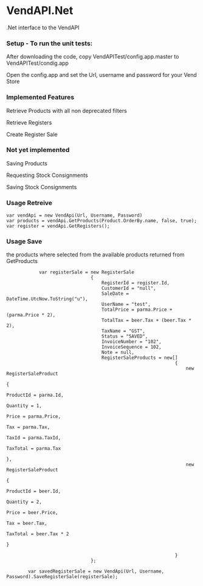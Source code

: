 VendAPI.Net
===========

.Net interface to the VendAPI


### Setup - To run the unit tests:

After downloading the code, copy VendAPITest/config.app.master to VendAPITest/condig.app

Open the config.app and set the Url, username and password for your Vend Store

### Implemented Features
Retrieve Products with all non deprecated filters

Retrieve Registers

Create Register Sale


### Not yet implemented
Saving Products

Requesting Stock Consignments

Saving Stock Consignments



### Usage Retreive

	var vendApi = new VendApi(Url, Username, Password)
	var products = vendApi.GetProducts(Product.OrderBy.name, false, true);
	var register = vendApi.GetRegisters();


### Usage Save
the products where selected from the available products returned from GetProducts

	            var registerSale = new RegisterSale
                                   {
                                       RegisterId = register.Id,
                                       CustomerId = "null",
                                       SaleDate = DateTime.UtcNow.ToString("u"),
                                       UserName = "test",
                                       TotalPrice = parma.Price + (parma.Price * 2),
                                       TotalTax = beer.Tax + (beer.Tax * 2),
                                       TaxName = "GST",
                                       Status = "SAVED",
                                       InvoiceNumber = "102",
                                       InvoiceSequence = 102,
                                       Note = null,
                                       RegisterSaleProducts = new[]
                                                                  {
                                                                      new RegisterSaleProduct
                                                                          {
                                                                              ProductId = parma.Id,
                                                                              Quantity = 1,
                                                                              Price = parma.Price,
                                                                              Tax = parma.Tax,
                                                                              TaxId = parma.TaxId,
                                                                              TaxTotal = parma.Tax
                                                                          },
                                                                      new RegisterSaleProduct
                                                                          {
                                                                              ProductId = beer.Id,
                                                                              Quantity = 2,
                                                                              Price = beer.Price,
                                                                              Tax = beer.Tax,
                                                                              TaxTotal = beer.Tax * 2
                                                                          }

                                                                  }
                                   };

            var savedRegisterSale = new VendApi(Url, Username, Password).SaveRegisterSale(registerSale);



	